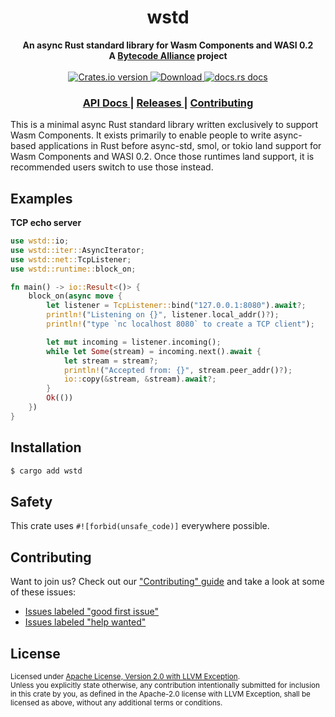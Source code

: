 <h1 align="center">wstd</h1>
<div align="center">
  <strong>
    An async Rust standard library for Wasm Components and WASI 0.2
  </strong>
</div>

<div align="center">
  <strong>A <a href="https://bytecodealliance.org/">Bytecode Alliance</a> project</strong>
</div>

<br />

<div align="center">
  <!-- Crates version -->
  <a href="https://crates.io/crates/wstd">
    <img src="https://img.shields.io/crates/v/wstd.svg?style=flat-square"
    alt="Crates.io version" />
  </a>
  <!-- Downloads -->
  <a href="https://crates.io/crates/wstd">
    <img src="https://img.shields.io/crates/d/wstd.svg?style=flat-square"
      alt="Download" />
  </a>
  <!-- docs.rs docs -->
  <a href="https://docs.rs/wstd">
    <img src="https://img.shields.io/badge/docs-latest-blue.svg?style=flat-square"
      alt="docs.rs docs" />
  </a>
</div>

<div align="center">
  <h3>
    <a href="https://docs.rs/wstd">
      API Docs
    </a>
    <span> | </span>
    <a href="https://github.com/bytecodealliance/wstd/releases">
      Releases
    </a>
    <span> | </span>
    <a href="https://github.com/bytecodealliance/wstd/blob/main/CONTRIBUTING.md">
      Contributing
    </a>
  </h3>
</div>


This is a minimal async Rust standard library written exclusively to support
Wasm Components. It exists primarily to enable people to write async-based
applications in Rust before async-std, smol, or tokio land support for Wasm
Components and WASI 0.2. Once those runtimes land support, it is recommended
users switch to use those instead.

## Examples

**TCP echo server**

```rust
use wstd::io;
use wstd::iter::AsyncIterator;
use wstd::net::TcpListener;
use wstd::runtime::block_on;

fn main() -> io::Result<()> {
    block_on(async move {
        let listener = TcpListener::bind("127.0.0.1:8080").await?;
        println!("Listening on {}", listener.local_addr()?);
        println!("type `nc localhost 8080` to create a TCP client");

        let mut incoming = listener.incoming();
        while let Some(stream) = incoming.next().await {
            let stream = stream?;
            println!("Accepted from: {}", stream.peer_addr()?);
            io::copy(&stream, &stream).await?;
        }
        Ok(())
    })
}
```

## Installation
```sh
$ cargo add wstd
```

## Safety
This crate uses ``#![forbid(unsafe_code)]`` everywhere possible. 

## Contributing
Want to join us? Check out our ["Contributing" guide][contributing] and take a
look at some of these issues:

- [Issues labeled "good first issue"][good-first-issue]
- [Issues labeled "help wanted"][help-wanted]

[contributing]: https://github.com/bytecodealliance/wstd/blob/main/CONTRIBUTING.md
[good-first-issue]: https://github.com/bytecodealliance/wstd/labels/good%20first%20issue
[help-wanted]: https://github.com/bytecodealliance/wstd/labels/help%20wanted

## License

<sup>
Licensed under <a href="LICENSE-Apache-2.0_WITH_LLVM-exception">Apache
License, Version 2.0 with LLVM Exception</a>.
</sup>

<br/>

<sub>
Unless you explicitly state otherwise, any contribution intentionally submitted
for inclusion in this crate by you, as defined in the Apache-2.0 license with
LLVM Exception, shall be licensed as above, without any additional terms or
conditions.
</sub>
